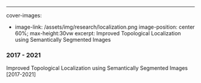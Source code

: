 ---
cover-images:
  - image-link: /assets/img/research/localization.png
    image-position: center 60%; max-height:30vw
excerpt: Improved Topological Localization using Semantically Segmented Images

### 2017 - 2021

Improved Topological Localization using Semantically Segmented Images [2017-2021]
